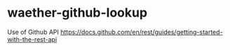 # waether-github-lookup
Use of Github API
https://docs.github.com/en/rest/guides/getting-started-with-the-rest-api

